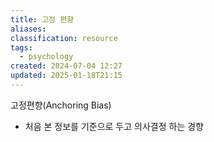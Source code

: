 ```yaml
---
title: 고정 편향
aliases: 
classification: resource
tags:
  - psychology
created: 2024-07-04 12:27
updated: 2025-01-18T21:15
---
```

고정편향(Anchoring Bias)
- 처음 본 정보를 기준으로 두고 의사결정 하는 경향

